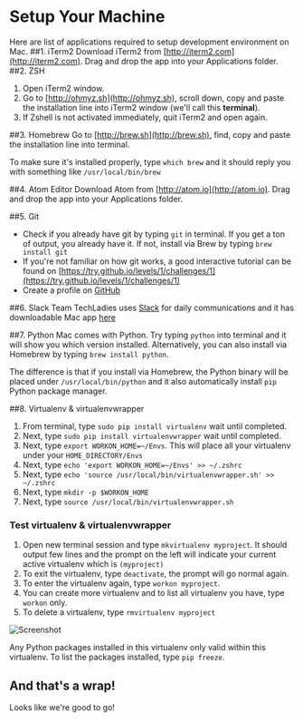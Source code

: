 # Setup Your Machine
Here are list of applications required to setup development environment on Mac.
##1. iTerm2
Download iTerm2 from [http://iterm2.com](http://iterm2.com). Drag and drop the app into your Applications folder.
##2. ZSH
1. Open iTerm2 window.
1. Go to [http://ohmyz.sh](http://ohmyz.sh), scroll down, copy and paste the installation line into iTerm2 window (we'll call this **terminal**).
2. If Zshell is not activated immediately, quit iTerm2 and open again.


##3. Homebrew
Go to [http://brew.sh](http://brew.sh), find, copy and paste the installation line into terminal.

To make sure it's installed properly, type `which brew` and it should reply you with something like `/usr/local/bin/brew`

##4. Atom Editor
Download Atom from [http://atom.io](http://atom.io). Drag and drop the app into your Applications folder.

##5. Git
- Check if you already have git by typing `git` in terminal. If you get a ton of output, you already have it. If not, install via Brew by typing `brew install git`
- If you're not familiar on how git works, a good interactive tutorial can be found on [https://try.github.io/levels/1/challenges/1](https://try.github.io/levels/1/challenges/1)
- Create a profile on [GitHub](https://github.com)

##6. Slack
Team TechLadies uses [Slack](https://slack.com/) for daily communications and it has downloadable Mac app [here](https://slack.com/downloads)

##7. Python
Mac comes with Python. Try typing `python` into terminal and it will show you which version installed. Alternatively, you can also install via Homebrew by typing `brew install python`.

The difference is that if you install via Homebrew, the Python binary will be placed under `/usr/local/bin/python` and it also automatically install `pip` Python package manager.

##8. Virtualenv & virtualenvwrapper
1. From terminal, type `sudo pip install virtualenv` wait until completed.
2. Next, type `sudo pip install virtualenvwrapper` wait until completed.
3. Next, type `export WORKON_HOME=~/Envs`. This will place all your virtualenv under your `HOME_DIRECTORY/Envs`
4. Next, type `echo 'export WORKON_HOME=~/Envs' >> ~/.zshrc`
5. Next, type `echo 'source /usr/local/bin/virtualenvwrapper.sh' >> ~/.zshrc`
6. Next, type `mkdir -p $WORKON_HOME`
7. Next, type `source /usr/local/bin/virtualenvwrapper.sh`

### Test virtualenv & virtualenvwrapper

1. Open new terminal session and type `mkvirtualenv myproject`. It should output few lines and the prompt on the left will indicate your current active virtualenv which is `(myproject)`
2. To exit the virtualenv, type `deactivate`, the prompt will go normal again.
3. To enter the virtualenv again, type `workon myproject`.
4. You can create more virtualenv and to list all virtualenv you have, type `workon` only.
5. To delete a virtualenv, type `rmvirtualenv myproject`

![Screenshot](http://i.imgur.com/WMD1yfZ.png)

Any Python packages installed in this virtualenv only valid within this virtualenv. To list the packages installed, type `pip freeze`.

## And that's a wrap!
Looks like we're good to go!
